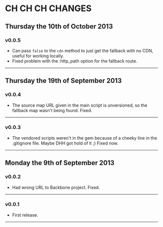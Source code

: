 # CH CH CH CHANGES #


## Thursday the 10th of October 2013 ##

### v0.0.5 ###

* Can pass `false` to the `cdn` method to just get the fallback with no CDN, useful for working locally.
* Fixed problem with the :http_path option for the fallback route.

----


## Thursday the 19th of September 2013 ##

### v0.0.4 ###

* The source map URL given in the main script is unversioned, so the fallback map wasn't being found. Fixed.

----


### v0.0.3 ###

* The vendored scripts weren't in the gem because of a cheeky line in the .gitignore file. Maybe DHH got hold of it ;) Fixed now.

----


## Monday the 9th of September 2013 ##

### v0.0.2 ###

* Had wrong URL to Backbone project. Fixed.

----

### v0.0.1 ###

* First release.

----
